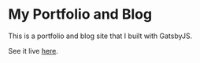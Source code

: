 # My Portfolio and Blog

This is a portfolio and blog site that I built with GatsbyJS.

See it live [here](http://georgegeeslin.com).
